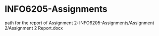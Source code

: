# INFO6205-Assignments
path for the report of Assignment 2: INFO6205-Assignments/Assignment 2/Assignment 2 Report.docx
